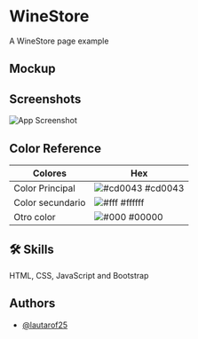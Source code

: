 
# WineStore

A WineStore page example



## Mockup


## Screenshots

![App Screenshot](https://via.placeholder.com/468x300?text=App+Screenshot+Here)

## Color Reference

| Colores             | Hex                                                                |
| ----------------- | ------------------------------------------------------------------ |
| Color Principal | ![#cd0043](https://via.placeholder.com/10/cd0043?text=+) #cd0043 |
| Color secundario | ![#fff](https://via.placeholder.com/10/fff?text=+) #ffffff |
| Otro color | ![#000](https://via.placeholder.com/10/000?text=+) #00000 |

## 🛠 Skills

HTML, CSS, JavaScript and Bootstrap
## Authors

- [@lautarof25](https://www.github.com/lautarof25)


